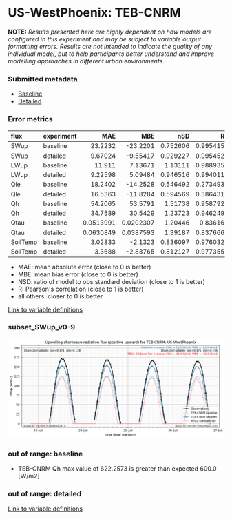 # US-WestPhoenix: TEB-CNRM

**NOTE:** *Results presented here are highly dependent on how models are configured in this experiment and may be subject to variable output formatting errors. Results are not intended to indicate the quality of any individual model, but to help participants better understand and improve modelling approaches in different urban environments.*

### Submitted metadata

- [Baseline](TEB-CNRM_US-WestPhoenix_baseline_attrs.md)
- [Detailed](TEB-CNRM_US-WestPhoenix_detailed_attrs.md)

### Error metrics

| flux     | experiment   |        MAE |         MBE |      nSD |        R |         5th |        95th |       RMSE |    cRMSE |       AMBE |     1-nSD |        1-R |   nSkewness |   nKurtosis |   Overlap |
|:---------|:-------------|-----------:|------------:|---------:|---------:|------------:|------------:|-----------:|---------:|-----------:|----------:|-----------:|------------:|------------:|----------:|
| SWup     | baseline     | 23.2232    | -23.2201    | 0.752606 | 0.995415 |  4.63654    |  43.2623    | 26.8157    | 0.26097  | 23.2201    | 0.247394  | 0.00458495 |  0.0470873  |  0.00869543 | 0.13309   |
| SWup     | detailed     |  9.67024   |  -9.55417   | 0.929227 | 0.995452 |  4.30924    |  15.1851    | 11.2623    | 0.11602  |  9.55417   | 0.0707729 | 0.00454779 |  0.0732715  |  0.00382368 | 0.10534   |
| LWup     | baseline     | 11.911     |   7.13671   | 1.13111  | 0.988935 |  0.704816   |  36.3584    | 17.5047    | 0.20548  |  7.13671   | 0.131114  | 0.0110647  |  0.442819   |  0.458724   | 0.0426846 |
| LWup     | detailed     |  9.22598   |   5.09484   | 0.946516 | 0.994011 | 11.886      |   2.15353   | 10.5768    | 0.119156 |  5.09484   | 0.0534848 | 0.00598909 |  0.00720351 |  0.00857715 | 0.0800608 |
| Qle      | baseline     | 18.2402    | -14.2528    | 0.546492 | 0.273493 |  3.47363    |  53.0946    | 30.6906    | 0.999865 | 14.2528    | 0.453508  | 0.726507   |  3.91754    | 19.763      | 0.460028  |
| Qle      | detailed     | 16.5363    | -11.8284    | 0.594569 | 0.386431 |  3.69757    |  44.7338    | 28.2939    | 0.945512 | 11.8284    | 0.405431  | 0.613569   |  3.11389    | 13.7639     | 0.342982  |
| Qh       | baseline     | 54.2065    |  53.5791    | 1.51738  | 0.958792 | 22.9281     | 164.364     | 78.2696    | 0.626685 | 53.5791    | 0.51738   | 0.0412081  |  0.0396359  |  0.361853   | 0.484288  |
| Qh       | detailed     | 34.7589    |  30.5429    | 1.23723  | 0.946249 | 15.9161     |  90.1029    | 50.0183    | 0.435065 | 30.5429    | 0.237229  | 0.0537514  |  0.0443656  |  0.150836   | 0.359519  |
| Qtau     | baseline     |  0.0513991 |   0.0202307 | 1.20446  | 0.83616  |  0.00559967 |   0.0718357 |  0.0752638 | 0.660666 |  0.0202307 | 0.204455  | 0.16384    |  0.222854   |  0.393969   | 0.183907  |
| Qtau     | detailed     |  0.0630849 |   0.0387593 | 1.39187  | 0.837666 |  0.00486341 |   0.135658  |  0.0937664 | 0.77811  |  0.0387593 | 0.391865  | 0.162334   |  0.164038   |  0.263982   | 0.175922  |
| SoilTemp | baseline     |  3.02833   |  -2.1323    | 0.836097 | 0.976032 |  0.981299   |   5.89833   |  4.02889   | 0.258735 |  2.1323    | 0.163904  | 0.0239683  |  0.278359   |  0.106369   | 0.114895  |
| SoilTemp | detailed     |  3.3688    |  -2.83765   | 0.812127 | 0.977355 |  0.554035   |   7.3361    |  4.54243   | 0.268473 |  2.83765   | 0.187873  | 0.0226452  |  1.11866    |  0.151942   | 0.118547  |

 - MAE: mean absolute error (close to 0 is better)
 - MBE: mean bias error (close to 0 is better)
 - NSD: ratio of model to obs standard deviation (close to 1 is better)
 - R: Pearson's correlation (close to 1 is better)
 - all others: closer to 0 is better

[Link to variable definitions](../modelattrs/variable_definitions.md)

### <a name="subset_swup_v0-9"></a>subset_SWup_v0-9
[![TEB-CNRM_US-WestPhoenix_subset_SWup_v0-9.png](TEB-CNRM_US-WestPhoenix_subset_SWup_v0-9.png)](TEB-CNRM_US-WestPhoenix_subset_SWup_v0-9.png)

### out of range: baseline

 - TEB-CNRM Qh max value of 622.2573 is greater than expected 600.0 [W/m2]

### out of range: detailed



[Link to variable definitions](../modelattrs/variable_definitions.md)

